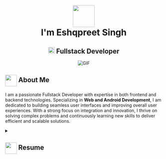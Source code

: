 <h1 align="center">
  <img src="https://media1.giphy.com/media/v1.Y2lkPTc5MGI3NjExMXE2Ymp2NDdvejg1d3NnYmU4MHBqajVmbWNqMWc5MWx1dWp2dTQxcCZlcD12MV9pbnRlcm5hbF9naWZfYnlfaWQmY3Q9Zw/MPxg9U887PS0B8XT4J/giphy.webp" width="70px"/><br>
  I'm Eshqpreet Singh
</h1>
<h2 align="center">
  <img src="https://komarev.com/ghpvc/?username=Eshqpreet&color=green" alt="Profile Views" style="height:21px;">
  Fullstack Developer
</h2>
<div align="center">
 <img alt="GIF" src="https://media3.giphy.com/media/v1.Y2lkPTc5MGI3NjExNDU2cTRqdGk4YWJxdjA2N3p4bDg3d3I1ZHRwc2dyaGt1dmlxYWZ0biZlcD12MV9pbnRlcm5hbF9naWZfYnlfaWQmY3Q9Zw/GRSnxyhJnPsaQy9YLn/giphy.webp" />
</div>

## <img align ='center' src="https://i.giphy.com/media/v1.Y2lkPTc5MGI3NjExdjh2dDM4bDhyYzM5NmppaHJ6dG56Mmh3bTkyanFkdWRvZ3R1cGoycSZlcD12MV9pbnRlcm5hbF9naWZfYnlfaWQmY3Q9ZQ/LOnt6uqjD9OexmQJRB/giphy.gif" width="37" /> About Me

I am a passionate Fullstack Developer with expertise in both frontend and backend technologies. Specializing in **Web and Android Development**, I am dedicated to building seamless user interfaces and improving overall user experiences. With a strong focus on integration and innovation, I thrive on solving complex problems and continuously learning new skills to deliver efficient and scalable solutions.

<details>
 <summary>
    <h2> 
      <img align="center" src="https://media0.giphy.com/media/v1.Y2lkPTc5MGI3NjExaW9taTEydnMwNXh5enpseXMzeHpib2o4M2hncDc5amZ4aWtzb2JtaSZlcD12MV9pbnRlcm5hbF9naWZfYnlfaWQmY3Q9Zw/LaVp0AyqR5bGsC5Cbm/giphy.webp" width="37" /> 
    Resume
    </h2>
</summary>

<details>
  <summary><h4> <img align="center" src="https://media1.giphy.com/media/v1.Y2lkPTc5MGI3NjExOTRmZTFoeDEybGZrMjBxOXA5Znd6ZWdhZ21nYjhrdjF1dzgxdGFzNiZlcD12MV9pbnRlcm5hbF9naWZfYnlfaWQmY3Q9Zw/IPbS5R4fSUl5S/200.webp" width="29"/> Academics</h4></summary>
  <span><img src="https://img.shields.io/badge/BTECH-IIT Ropar-1877F2?style=for-the-badge"></span>
 </details>

<details>
  <summary>
    <h4>
    <img align="center" src="https://media4.giphy.com/media/v1.Y2lkPTc5MGI3NjExejJoeW52bDM4Nndyc293ZXMzbG8yMmRpNmp3czlwN2NocDBpenZzaCZlcD12MV9pbnRlcm5hbF9naWZfYnlfaWQmY3Q9Zw/qgQUggAC3Pfv687qPC/giphy.webp" width="29" style="margin-right: 10px;"/> Experience</h4>
  </summary>
  
  <br>
  
  <p><strong>Fullstack Developer</strong> at AddPinch | 6 Months</p>
  <ul>
    <li>Developed new features for both web and mobile applications.</li>
    <li>Integrated payment gateways such as Stripe and Razorpay.</li>
    <li>Improved user interfaces and implemented GraphQL queries and mutations.</li>
  </ul>

  <p><strong>Fullstack Web Developer</strong> at BharatLinkr | 4 Months</p>
  <ul>
    <li>Enhanced UI/UX to improve user interaction and engagement.</li>
    <li>Integrated APIs for seamless communication between frontend and backend.</li>
    <li>Implemented new functionalities to optimize web performance.</li>
  </ul>

  <p><strong>Frontend Web Developer</strong> at Multani Ventures Pvt Ltd. | 6 Months</p>
  <ul>
    <li>Designed and improved user interfaces for a better user experience.</li>
    <li>Developed new functionalities to increase overall application efficiency.</li>
  </ul>

</details>

<details>
  <summary>
    <h4>
      <img align="center" src="https://user-images.githubusercontent.com/74038190/216122041-518ac897-8d92-4c6b-9b3f-ca01dcaf38ee.png" width="29" style="margin-right: 8px;"/> Coding Handles
    </h4>
  </summary>
  <br> 
  <a href="https://www.leetcode.com/u/singheshqpreet/">
    <img src="https://img.shields.io/badge/LeetCode-000000?style=for-the-badge&logo=LeetCode&logoColor=#d16c06" alt="LeetCode Profile" />
  </a>
  <a href="https://codeforces.com/profile/Eshqpreet_Singh">
    <img src="https://img.shields.io/badge/Codeforces-445f9d?style=for-the-badge&logo=Codeforces&logoColor=white" alt="Codeforces Profile" />
  </a>
  <a href="https://www.codechef.com/users/eshqpreet">
    <img src="https://img.shields.io/badge/CodeChef-gray?style=for-the-badge&logo=CodeChef&logoColor=white" alt="CodeChef Profile" />
  </a>
</details>


<details>
  <summary>
    <h4>
      <img align="center" src="https://media2.giphy.com/media/v1.Y2lkPTc5MGI3NjExM2pwdmt1cTlmaWI3N3pkd2NjNG1sd2NobmQxdHFwbnV4bjd6MWtzZyZlcD12MV9pbnRlcm5hbF9naWZfYnlfaWQmY3Q9cw/qNHyaJzOmLNwGWk7Zf/giphy.webp" width="29" style="margin-right: 8px;"/> Tech Stack
    </h4>
  </summary>
  
  <br>

  <!-- Frontend -->
  <p><strong>Frontend Development</strong></p>
  <a href="https://developer.mozilla.org/en-US/docs/Web/HTML"><img src="https://img.shields.io/badge/html5-%23E34F26.svg?style=for-the-badge&logo=html5&logoColor=white" alt="HTML5"/></a>
  <a href="https://developer.mozilla.org/en-US/docs/Web/CSS"><img src="https://img.shields.io/badge/css3-%231572B6.svg?style=for-the-badge&logo=css3&logoColor=white" alt="CSS3"/></a>
  <a href="https://developer.mozilla.org/en-US/docs/Web/JavaScript"><img src="https://img.shields.io/badge/javascript-%23F7DF1E.svg?style=for-the-badge&logo=javascript&logoColor=black" alt="JavaScript"/></a>
  <a href="https://www.typescriptlang.org/"><img src="https://img.shields.io/badge/typescript-%23007ACC.svg?style=for-the-badge&logo=typescript&logoColor=white" alt="TypeScript"/></a>
  <a href="https://reactjs.org/"><img src="https://img.shields.io/badge/react-%2320232a.svg?style=for-the-badge&logo=react&logoColor=%2361DAFB" alt="React"/></a>
  <a href="https://reactnative.dev/"><img src="https://img.shields.io/badge/react_native-%2320232a.svg?style=for-the-badge&logo=react&logoColor=%2361DAFB" alt="React Native"/></a>
  <a href="https://mui.com/"><img src="https://img.shields.io/badge/MUI-%230081CB.svg?style=for-the-badge&logo=mui&logoColor=white" alt="MUI"/></a>
  <a href="https://tailwindcss.com/"><img src="https://img.shields.io/badge/tailwindcss-%2338B2AC.svg?style=for-the-badge&logo=tailwind-css&logoColor=white" alt="TailwindCSS"/></a>
  <a href="https://nextjs.org/"><img src="https://img.shields.io/badge/next.js-%23000000.svg?style=for-the-badge&logo=next.js&logoColor=white" alt="Next.js"/></a>
  <a href="https://getbootstrap.com/"><img src="https://img.shields.io/badge/bootstrap-%237E73E6.svg?style=for-the-badge&logo=bootstrap&logoColor=white" alt="Bootstrap"/></a>
  <a href="https://akveo.github.io/ngx-ui/"><img src="https://img.shields.io/badge/ui_kitten-%23000000.svg?style=for-the-badge&logo=ui_kitten&logoColor=white" alt="UI-Kitten"/></a>
  <a href="https://www.accenture.com/us-en/services/technology/accenutre-ui"><img src="https://img.shields.io/badge/accenture_ui-%23000000.svg?style=for-the-badge&logo=accenture&logoColor=white" alt="Accenture-UI"/></a>

  <br>

  <!-- Backend -->
  <p><strong>Backend Development</strong></p>
  <a href="https://nodejs.org/"><img src="https://img.shields.io/badge/node.js-%23339933.svg?style=for-the-badge&logo=node.js&logoColor=white" alt="Node.js"/></a>
  <a href="https://expressjs.com/"><img src="https://img.shields.io/badge/express-%23000000.svg?style=for-the-badge&logo=express&logoColor=white" alt="Express"/></a>
  <a href="https://hono.dev/"><img src="https://img.shields.io/badge/hono.js-%23000000.svg?style=for-the-badge&logo=hono&logoColor=%23ff9900" alt="HonoJs"/></a>
  <a href="https://graphql.org/"><img src="https://img.shields.io/badge/graphql-%23E10098.svg?style=for-the-badge&logo=graphql&logoColor=white" alt="GraphQL"/></a>
  <a href="https://www.postman.com/"><img src="https://img.shields.io/badge/Postman-FF6C37?style=for-the-badge&logo=postman&logoColor=white" alt="Postman"/></a>

  <br>

  <!-- Databases -->
  <p><strong>Databases</strong></p>
  <a href="https://www.mongodb.com/"><img src="https://img.shields.io/badge/mongodb-%2347A248.svg?style=for-the-badge&logo=mongodb&logoColor=white" alt="MongoDB"/></a>
  <a href="https://mongoosejs.com/"><img src="https://img.shields.io/badge/mongoose-%23880000.svg?style=for-the-badge&logo=mongoose&logoColor=white" alt="Mongoose"/></a>
  <a href="https://www.postgresql.org/"><img src="https://img.shields.io/badge/postgresql-%23336791.svg?style=for-the-badge&logo=postgresql&logoColor=white" alt="PostgreSQL"/></a>

  <br>

  <!-- Programming Languages -->
  <p><strong>Programming Languages</strong></p>
  <a href="https://en.wikipedia.org/wiki/C_(programming_language)"><img src="https://img.shields.io/badge/c-%2300599C.svg?style=for-the-badge&logo=c&logoColor=white" alt="C"/></a>
  <a href="https://en.wikipedia.org/wiki/C%2B%2B"><img src="https://img.shields.io/badge/c++-%2300599C.svg?style=for-the-badge&logo=c%2B%2B&logoColor=white" alt="C++"/></a>
  <a href="https://developer.mozilla.org/en-US/docs/Web/JavaScript"><img src="https://img.shields.io/badge/javascript-%23F7DF1E.svg?style=for-the-badge&logo=javascript&logoColor=black" alt="JavaScript"/></a>
  <a href="https://www.typescriptlang.org/"><img src="https://img.shields.io/badge/typescript-%23007ACC.svg?style=for-the-badge&logo=typescript&logoColor=white" alt="TypeScript"/></a>
</details>

<br>

<details>
  <summary>
    <h2 align="center">
      <img align ='center' src="https://media1.giphy.com/media/v1.Y2lkPTc5MGI3NjExeXkzNmM5dGh0YXVoNmExZ29mZWU2Y3o3czhhbTh3a3diNXA5OThtaSZlcD12MV9pbnRlcm5hbF9naWZfYnlfaWQmY3Q9Zw/KpOqvmCFdNMhF0pQb7/giphy.webp" width="37" /> Contact Me
    </h2>
  </summary>
    <p>If you'd like to get in touch, feel free to connect with me through the following channels:</p>
        <a href="mailto:singheshqpreet@gmail.com">
          <img src="https://img.shields.io/badge/Email-%23EA4335.svg?style=for-the-badge&logo=gmail&logoColor=white" alt="Email"/>
        </a>
        <a href="https://www.linkedin.com/in/eshqpreet-singh-387956281/">
          <img src="https://img.shields.io/badge/LinkedIn-%230A66C2.svg?style=for-the-badge&logo=linkedin&logoColor=white" alt="LinkedIn" />
        </a>
        <a href="https://github.com/Eshqpreet">
          <img src="https://img.shields.io/badge/GitHub-%23121011.svg?style=for-the-badge&logo=github&logoColor=white" alt="GitHub"/>
        </a>
</details>

